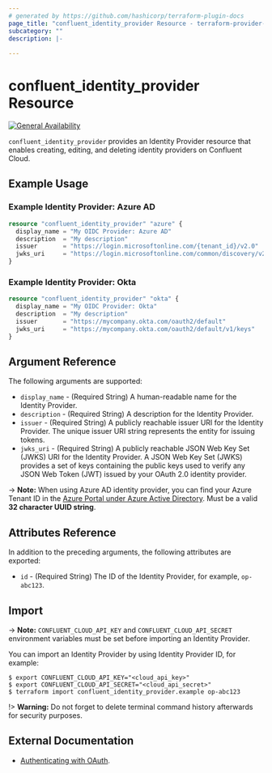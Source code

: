 ```yaml
---
# generated by https://github.com/hashicorp/terraform-plugin-docs
page_title: "confluent_identity_provider Resource - terraform-provider-confluent"
subcategory: ""
description: |-
  
---
```


# confluent_identity_provider Resource

[![General Availability](https://img.shields.io/badge/Lifecycle%20Stage-General%20Availability-%2345c6e8)](https://docs.confluent.io/cloud/current/api.html#section/Versioning/API-Lifecycle-Policy)

`confluent_identity_provider` provides an Identity Provider resource that enables creating, editing, and deleting identity providers on Confluent Cloud.

## Example Usage

### Example Identity Provider: Azure AD

```terraform
resource "confluent_identity_provider" "azure" {
  display_name = "My OIDC Provider: Azure AD"
  description  = "My description"
  issuer       = "https://login.microsoftonline.com/{tenant_id}/v2.0"
  jwks_uri     = "https://login.microsoftonline.com/common/discovery/v2.0/keys"
}
```

### Example Identity Provider: Okta

```terraform
resource "confluent_identity_provider" "okta" {
  display_name = "My OIDC Provider: Okta"
  description  = "My description"
  issuer       = "https://mycompany.okta.com/oauth2/default"
  jwks_uri     = "https://mycompany.okta.com/oauth2/default/v1/keys"
}
```

<!-- schema generated by tfplugindocs -->
## Argument Reference

The following arguments are supported:

- `display_name` - (Required String) A human-readable name for the Identity Provider.
- `description` - (Required String) A description for the Identity Provider.
- `issuer` - (Required String) A publicly reachable issuer URI for the Identity Provider. The unique issuer URI string represents the entity for issuing tokens.
- `jwks_uri` - (Required String) A publicly reachable JSON Web Key Set (JWKS) URI for the Identity Provider. A JSON Web Key Set (JWKS) provides a set of keys containing the public keys used to verify any JSON Web Token (JWT) issued by your OAuth 2.0 identity provider.

-> **Note:** When using Azure AD identity provider, you can find your Azure Tenant ID in the [Azure Portal under Azure Active Directory](https://portal.azure.com/#blade/Microsoft_AAD_IAM/ActiveDirectoryMenuBlade/Overview). Must be a valid **32 character UUID string**.

## Attributes Reference

In addition to the preceding arguments, the following attributes are exported:

- `id` - (Required String) The ID of the Identity Provider, for example, `op-abc123`.

## Import

-> **Note:** `CONFLUENT_CLOUD_API_KEY` and `CONFLUENT_CLOUD_API_SECRET` environment variables must be set before importing an Identity Provider.

You can import an Identity Provider by using Identity Provider ID, for example:

```shell
$ export CONFLUENT_CLOUD_API_KEY="<cloud_api_key>"
$ export CONFLUENT_CLOUD_API_SECRET="<cloud_api_secret>"
$ terraform import confluent_identity_provider.example op-abc123
```

!> **Warning:** Do not forget to delete terminal command history afterwards for security purposes.

## External Documentation
* [Authenticating with OAuth](https://docs.confluent.io/cloud/current/access-management/authenticate/oauth/overview.html).
